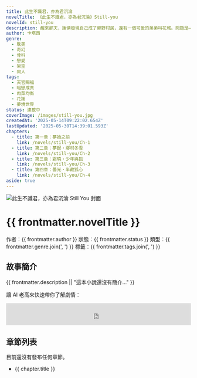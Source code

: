 ```yaml
---
title: 此生不識君，亦為君沉淪
novelTitle: 《此生不識君，亦為君沉淪》Still-you
novelId: still-you
description: 醒來那天，謝憐發現自己成了鄉野村民，還有一個可愛的弟弟叫花城。問題是——他記不得這人生，但心卻早已動搖。這場夢，怎麼越走越真？
author: 卡塔西
genre:
  - 耽美
  - 奇幻
  - 骨科
  - 戀愛
  - 架空
  - 同人
tags:
  - 天官賜福
  - 暗戀成真
  - 肉菜均衡
  - 花謝
  - 夢境世界
status: 連載中
coverImage: /images/still-you.jpg
createdAt: '2025-05-14T09:22:02.654Z'
lastUpdated: '2025-05-30T14:39:01.593Z'
chapters:
  - title: 第一章：夢始之前
    link: /novels/still-you/Ch-1
  - title: 第二章：夢起・鄉村冬雪
    link: /novels/still-you/Ch-2
  - title: 第三章：霜曉・少年與狐
    link: /novels/still-you/Ch-3
  - title: 第四章：曇光・半藏狐心
    link: /novels/still-you/Ch-4
aside: true
---
```


<script setup>
import { useData, withBase } from 'vitepress'
const { frontmatter } = useData()
</script>

<div class="page-layout novel-intro-page">
<div class="cover-box">
<img :src="withBase(frontmatter.coverImage)" alt="此生不識君，亦為君沉淪 Still You 封面" class="novel-cover">
</div>

# {{ frontmatter.novelTitle }}

<p class="novel-meta">
    作者：{{ frontmatter.author }}
    <span>狀態：{{ frontmatter.status }}</span>
    <span>類型：{{ frontmatter.genre.join(', ') }}</span>
    <span v-if="frontmatter.tags && frontmatter.tags.length">標籤：{{ frontmatter.tags.join(', ') }}</span>
</p>

## 故事簡介

{{ frontmatter.description || "這本小說還沒有簡介..." }}

<span>讓 AI 老高來快速帶你了解劇情：</span>

<iframe width="100%" height="60" src="https://player-widget.mixcloud.com/widget/iframe/?hide_cover=1&mini=1&light=1&feed=%2Fe26290%2F%25E6%25AD%25A4%25E7%2594%259F%25E4%25B8%258D%25E8%25AD%2598%25E5%2590%259B%25E4%25BA%25A6%25E7%2582%25BA%25E5%2590%259B%25E6%25B2%2589%25E6%25B7%25AA-still-you%2F" frameborder="0" allow="encrypted-media; fullscreen; autoplay; idle-detection; speaker-selection; web-share;" ></iframe>

<br>

## 章節列表

  <p v-if="!frontmatter.chapters || frontmatter.chapters.length === 0">目前還沒有發布任何章節。</p>
  <ul v-else>
      <li v-for="chapter in frontmatter.chapters" :key="chapter.link">
          <a :href="withBase(chapter.link)">{{ chapter.title }}</a>
      </li>
  </ul>
</div>

<style scoped>
  li {
    list-style-type: square;
  }
</style>
